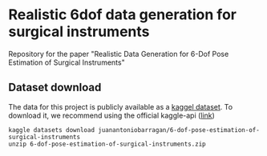 # Realistic 6dof data generation for surgical instruments

Repository for the paper "Realistic Data Generation for 6-Dof Pose Estimation of Surgical Instruments"

## Dataset download

The data for this project is publicly available as a [kaggel dataset][1]. To download it, we recommend using the official kaggle-api ([link](https://github.com/Kaggle/kaggle-api))

```
kaggle datasets download juanantoniobarragan/6-dof-pose-estimation-of-surgical-instruments
unzip 6-dof-pose-estimation-of-surgical-instruments.zip
```

[1]: https://www.kaggle.com/datasets/juanantoniobarragan/6-dof-pose-estimation-of-surgical-instruments
